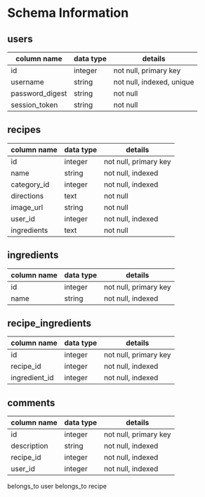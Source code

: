 # Schema Information

## users
column name      | data type | details
-----------------|-----------|--------
id               | integer   | not null, primary key
username         | string    | not null, indexed, unique
password_digest  | string    | not null
session_token    | string    | not null

## recipes
column name      | data type | details
-----------------|-----------|--------
id               | integer   | not null, primary key
name             | string    | not null, indexed
category_id      | integer   | not null, indexed
directions       | text      | not null
image_url        | string    | not null
user_id          | integer   | not null, indexed
ingredients       |text       | not null

## ingredients
column name      | data type | details
-----------------|-----------|--------
id               | integer   | not null, primary key
name             | string    | not null, indexed

## recipe_ingredients
column name      | data type | details
-----------------|-----------|--------
id               | integer   | not null, primary key
recipe_id        | integer   | not null, indexed
ingredient_id    | integer   | not null, indexed

## comments
column name      | data type | details
-----------------|-----------|--------
id               | integer   | not null, primary key
description      | string    | not null, indexed
recipe_id        | integer   | not null, indexed
user_id          | integer   | not null, indexed

belongs_to user
belongs_to recipe
